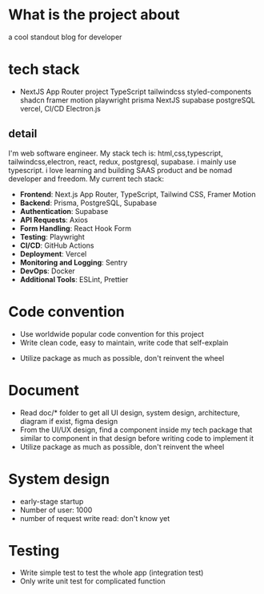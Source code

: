 # What is the project about
a cool standout blog for developer

# tech stack
- NextJS App Router project
TypeScript
tailwindcss
styled-components
shadcn
framer motion
playwright
prisma
NextJS
supabase
postgreSQL
vercel, CI/CD
Electron.js

## detail
I'm web software engineer. My stack tech is: html,css,typescript, tailwindcss,electron, react, redux, postgresql, supabase. i mainly use typescript. i love learning and building SAAS product and be nomad developer and freedom.
My current tech stack:
- **Frontend**: Next.js App Router, TypeScript, Tailwind CSS, Framer Motion
- **Backend**: Prisma, PostgreSQL, Supabase
- **Authentication**: Supabase
- **API Requests**: Axios
- **Form Handling**: React Hook Form
- **Testing**: Playwright
- **CI/CD**: GitHub Actions
- **Deployment**: Vercel
- **Monitoring and Logging**: Sentry
- **DevOps**: Docker
- **Additional Tools**: ESLint, Prettier


# Code convention
+ Use worldwide popular code convention for this project
+ Write clean code, easy to maintain, write code that self-explain
- Utilize package as much as possible, don't reinvent the wheel

# Document
- Read doc/* folder to get all UI design, system design, architecture, diagram if exist, figma design
- From the UI/UX design, find a component inside my tech package that similar to component in that design before writing code to implement it
- Utilize package as much as possible, don't reinvent the wheel

# System design
+ early-stage startup
+ Number of user: 1000
+ number of request write read: don't know yet

# Testing
- Write simple test to test the whole app (integration test)
- Only write unit test for complicated function